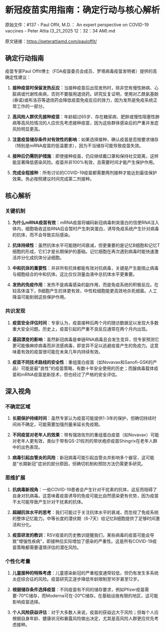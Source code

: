 # 新冠疫苗实用指南：确定行动与核心解析

原始文件：#137 - Paul Offit, M.D.： An expert perspective on COVID-19 vaccines - Peter Attia (3_21_2025 12：32：34 AM).md

原文链接：https://peterattiamd.com/pauloffit/

## 确定行动指南

疫苗专家Paul Offit博士（FDA疫苗委员会成员、罗塔病毒疫苗发明者）提供的高确定性建议：

1. **接种疫苗时保留发热反应**：当接种疫苗后出现发热时，除非您有慢性肺病、心脏病或代谢性疾病，否则不要服用退烧药。研究反复证明，使用对乙酰氨基酚(泰诺)或布洛芬等退烧药会降低疫苗免疫反应的效力，因为发热是免疫系统正常工作的一部分。

2. **高风险人群优先接种疫苗**：年龄超过65岁、存在糖尿病、肥胖或慢性阻塞性肺病等高风险情况的人应优先考虑接种疫苗，因为这些群体感染后的严重并发症风险明显更高。

3. **注意疫苗储存条件对有效性的影响**：如果选择接种，确认疫苗是否按要求储存（特别是mRNA疫苗的低温要求），因为不当储存可能导致疫苗失效。

4. **接种后仍需防护措施**：即使接种疫苗，仍应继续戴口罩和保持社交距离，这样能显著降低感染风险。疫苗并非100%有效，且需要时间才能产生保护作用。

5. **完成全程接种**：所有讨论的COVID-19疫苗都需要两剂接种才能达到最佳保护效果。务必按照建议时间完成第二剂接种。

## 核心解析

### 关键机制

1. **为什么mRNA疫苗有效**：mRNA疫苗将编码新冠病毒刺突蛋白的信使RNA注入体内，细胞吸收这些RNA后会暂时产生刺突蛋白，诱导免疫系统产生针对病毒的抗体，而不会导致实际感染。

2. **抗体持续性**：虽然抗体水平可能随时间衰减，但更重要的是记忆B细胞和记忆T细胞的形成，它们才是长期保护的基础。记忆细胞在再次遇到病毒时能快速激活并分化成抗体分泌细胞。

3. **中和抗体的重要性**：并非所有抗体都能有效对抗病毒，关键是产生能阻止病毒与细胞结合的中和抗体。这比仅仅测量血液中总抗体水平更重要。

4. **发热的免疫作用**：发热不是病毒感染的副作用，而是免疫系统的积极反应。在较高体温下，B细胞产生抗体更有效，中性粒细胞能更高效地杀死细菌。人工降温可能削弱这些保护作用。

### 共识发现

1. **疫苗安全评估时间**：专家认为，疫苗接种后两个月的随访数据足以发现大多数重大安全问题。历史上，疫苗引起的严重不良反应通常在两个月内出现。

2. **基因漂变的影响**：虽然新冠病毒是单链RNA病毒且会发生变异，但专家预测它更可能像麻疹病毒而非流感病毒，即变异不足以逃避疫苗产生的免疫力。这意味着有效的疫苗很可能在未来几年内持续有效。

3. **疫苗不同技术路线的安全性**：重组蛋白疫苗（如Novavax和Sanofi-GSK的产品）可能是最"良性"的疫苗策略，有数十年安全使用的历史；而腺病毒载体疫苗和mRNA疫苗是新技术，但也经过了严格的安全评估。

## 深入视角

### 不确定区域

1. **长期保护持续时间**：虽然专家认为疫苗可能提供1-3年的保护，但确切持续时间尚不确定，可能需要加强剂量来延长免疫期。

2. **不同疫苗对老年人的效果**：带有强效佐剂的重组蛋白疫苗（如Novavax）可能对老年人更有效，类似于带有QS-21佐剂的带状疱疹疫苗Shingrix在老年人群中的出色表现。

3. **病毒引起血管炎的风险**：新冠病毒可能引起血管炎并影响多个器官，这可能是"长期新冠"症状的部分原因，但确切机制和预防方法仍需更多研究。

### 思维扩展

1. **抗病毒新视角**：一些COVID-19患者会产生针对干扰素的抗体，这反而阻碍了自身对抗病毒。这意味着疫苗诱导的免疫可能比自然感染更有优势，因为疫苗不太可能导致产生针对干扰素的抗体。

2. **超越抗体水平的思考**：我们可能过于关注抗体水平的衰减，而忽视了免疫系统的整体记忆能力。中等长度的潜伏期（6-7天）给记忆B细胞提供了足够时间激活和分化。

3. **疫苗研发的教训**：RSV疫苗的历史教训提醒我们，某些病毒的疫苗可能会导致"增强性疾病"，即接种后实际增加了感染的严重性。这是所有COVID-19疫苗策略都需要谨慎评估的潜在风险。

### 个性化考量

1. **儿童接种的特殊考虑**：儿童感染新冠的严重程度通常较低，但仍有发生多系统炎症综合征的风险。疫苗研究正逐步降低年龄限制至16岁甚至12岁。

2. **根据储存条件选择疫苗**：不同疫苗有不同的储存要求，例如Pfizer疫苗需要-70°C储存，而Moderna可在-20°C储存。在基础设施有限的地区，这可能影响疫苗选择。

3. **个人风险获益评估**：对于大多数人来说，疫苗的获益远大于风险；但每个人应根据自身年龄、健康状况和暴露风险做出决定，尤其是高风险人群更应优先考虑接种。